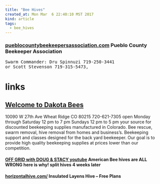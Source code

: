 ```yaml
---
title: "Bee Hives"
created_at: Mon Mar  6 22:40:10 MST 2017
kind: article
tags:
  - bee_hives
---
```


<h3>
  <a href="https://pueblocountybeekeepersassociation.com/Got-a-swarm-Reach-out-to-Us/" target="_blank">pueblocountybeekeepersassociation.com</a>
  Pueblo County Beekeeper Association
</h3>
<pre>
Swarm Commander: Dru Spinnuzi 719-250-3441
or Scott Stevenson 719-315-5473, 
</pre>

<h1>links</h1>

<h2>
  <a href="http://dakotabees.com/Home_Page.php" target="_blank">Welcome to Dakota Bees</a>
</h2>

10090 W 27th Ave Wheat Ridge CO 80215 720-621-7305 open Monday through
Saturday 12 pm to 7 pm Sundays 12 pm to 5 pm your source for discounted
beekeeping supplies manufactured in Colorado. Bee rescue, swarm removal,
hive removal from homes and business’s. Beekeeping support and classes
designed for the back yard beekeeper. Our goal is to provide high quality
beekeeping supplies at prices lower than our competition.

<h4>
  <a href="https://www.youtube.com/watch?v=OnYqwNO6Mag" target="_blank">OFF GRID with DOUG & STACY youtube</a>
  American Bee hives are ALL WRONG here is why! split hives 4 weeks later
</h4>

<h4>
  <a href="http://horizontalhive.com/how-to-build/insulated-layens-hive.shtml" target="_blank">horizontalhive.com/</a>
  Insulated Layens Hive – Free Plans
</h4>

<!--
html boilerplate
<a href="" target="_blank"></a>
<a name=""></a>
<img src="" width="400px">
<ul>
  <li></li>
</ul>
<pre>
</pre>
<pre><code>
</code></pre>
<math xmlns='http://www.w3.org/1998/Math/MathML' display='block'>
</math>
-->
